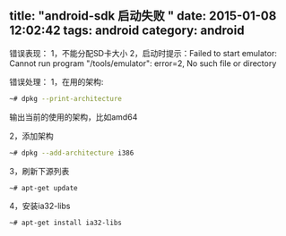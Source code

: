 title: "android-sdk 启动失败 "
date: 2015-01-08 12:02:42
tags: android
category: android
---

错误表现：
1，不能分配SD卡大小
2，启动时提示：Failed to start emulator: Cannot run program "/tools/emulator": error=2, No such file or directory

错误处理：
1，在用的架构:
```bash
~# dpkg --print-architecture
```
输出当前的使用的架构，比如amd64 

2，添加架构
```bash
~# dpkg --add-architecture i386
```
3，刷新下源列表
```bash
~# apt-get update
```
4，安装ia32-libs
```bash
~# apt-get install ia32-libs
```